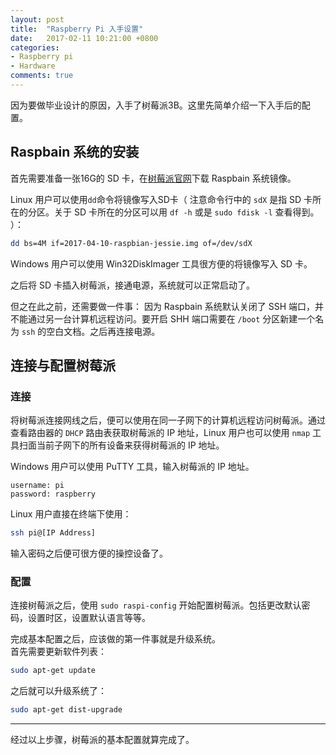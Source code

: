 ```yaml
---
layout: post
title:  "Raspberry Pi 入手设置"
date:   2017-02-11 10:21:00 +0800
categories:
- Raspberry pi
- Hardware
comments: true
---
```

因为要做毕业设计的原因，入手了树莓派3B。这里先简单介绍一下入手后的配置。

## Raspbain 系统的安装

首先需要准备一张16G的 SD 卡，在[树莓派官网](https://www.raspberrypi.org/downloads/raspbian/)下载 Raspbain 系统镜像。  

Linux 用户可以使用`dd`命令将镜像写入SD卡（ 注意命令行中的 `sdX` 是指 SD 卡所在的分区。关于 SD 卡所在的分区可以用 `df -h` 或是 `sudo fdisk -l` 查看得到。 ）：

```bash
dd bs=4M if=2017-04-10-raspbian-jessie.img of=/dev/sdX
```

Windows 用户可以使用 Win32DiskImager 工具很方便的将镜像写入 SD 卡。  

之后将 SD 卡插入树莓派，接通电源，系统就可以正常启动了。  

但之在此之前，还需要做一件事： 因为 Raspbain 系统默认关闭了 SSH 端口，并不能通过另一台计算机远程访问。要开启 SHH 端口需要在 `/boot` 分区新建一个名为 `ssh` 的空白文档。之后再连接电源。

## 连接与配置树莓派

### 连接

将树莓派连接网线之后，便可以使用在同一子网下的计算机远程访问树莓派。通过查看路由器的 `DHCP` 路由表获取树莓派的 IP 地址，Linux 用户也可以使用 `nmap` 工具扫面当前子网下的所有设备来获得树莓派的 IP 地址。  

Windows 用户可以使用 PuTTY 工具，输入树莓派的 IP 地址。

```text
username: pi
password: raspberry
```

Linux 用户直接在终端下使用：

```bash
ssh pi@[IP Address]
```

输入密码之后便可很方便的操控设备了。

### 配置

连接树莓派之后，使用 `sudo raspi-config` 开始配置树莓派。包括更改默认密码，设置时区，设置默认语言等等。  

完成基本配置之后，应该做的第一件事就是升级系统。  
首先需要更新软件列表：

```bash
sudo apt-get update
```

之后就可以升级系统了：

```bash
sudo apt-get dist-upgrade
```

---
经过以上步骤，树莓派的基本配置就算完成了。
